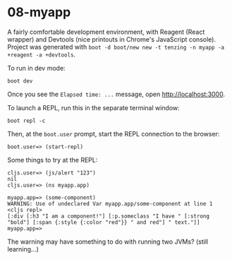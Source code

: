 # 08-myapp

A fairly comfortable development environment, with Reagent (React wrapper) and
Devtools (nice printouts in Chrome's JavaScript console). Project was generated
with `boot -d boot/new new -t tenzing -n myapp -a +reagent -a +devtools`.

To run in dev mode:

    boot dev

Once you see the `Elapsed time: ...` message, open <http://localhost:3000>.

To launch a REPL, run this in the separate terminal window:

    boot repl -c

Then, at the `boot.user` prompt, start the REPL connection to the browser:

    boot.user=> (start-repl)

Some things to try at the REPL:

    cljs.user=> (js/alert "123")
    nil
    cljs.user=> (ns myapp.app)

    myapp.app=> (some-component)
    WARNING: Use of undeclared Var myapp.app/some-component at line 1 <cljs repl>
    [:div [:h3 "I am a component!"] [:p.someclass "I have " [:strong "bold"] [:span {:style {:color "red"}} " and red"] " text."]]
    myapp.app=>

The warning may have something to do with running two JVMs? (still learning...)
